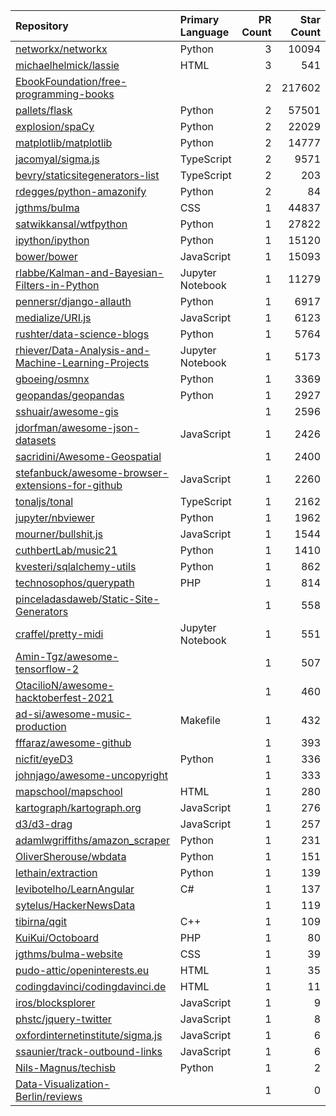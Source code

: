 | Repository | Primary Language | PR Count | Star Count |
| :-- | :-- | --: | --: |
| [networkx/networkx](https://github.com/networkx/networkx) | Python | 3 | 10094 |
| [michaelhelmick/lassie](https://github.com/michaelhelmick/lassie) | HTML | 3 | 541 |
| [EbookFoundation/free-programming-books](https://github.com/EbookFoundation/free-programming-books) |  | 2 | 217602 |
| [pallets/flask](https://github.com/pallets/flask) | Python | 2 | 57501 |
| [explosion/spaCy](https://github.com/explosion/spaCy) | Python | 2 | 22029 |
| [matplotlib/matplotlib](https://github.com/matplotlib/matplotlib) | Python | 2 | 14777 |
| [jacomyal/sigma.js](https://github.com/jacomyal/sigma.js) | TypeScript | 2 | 9571 |
| [bevry/staticsitegenerators-list](https://github.com/bevry/staticsitegenerators-list) | TypeScript | 2 | 203 |
| [rdegges/python-amazonify](https://github.com/rdegges/python-amazonify) | Python | 2 | 84 |
| [jgthms/bulma](https://github.com/jgthms/bulma) | CSS | 1 | 44837 |
| [satwikkansal/wtfpython](https://github.com/satwikkansal/wtfpython) | Python | 1 | 27822 |
| [ipython/ipython](https://github.com/ipython/ipython) | Python | 1 | 15120 |
| [bower/bower](https://github.com/bower/bower) | JavaScript | 1 | 15093 |
| [rlabbe/Kalman-and-Bayesian-Filters-in-Python](https://github.com/rlabbe/Kalman-and-Bayesian-Filters-in-Python) | Jupyter Notebook | 1 | 11279 |
| [pennersr/django-allauth](https://github.com/pennersr/django-allauth) | Python | 1 | 6917 |
| [medialize/URI.js](https://github.com/medialize/URI.js) | JavaScript | 1 | 6123 |
| [rushter/data-science-blogs](https://github.com/rushter/data-science-blogs) | Python | 1 | 5764 |
| [rhiever/Data-Analysis-and-Machine-Learning-Projects](https://github.com/rhiever/Data-Analysis-and-Machine-Learning-Projects) | Jupyter Notebook | 1 | 5173 |
| [gboeing/osmnx](https://github.com/gboeing/osmnx) | Python | 1 | 3369 |
| [geopandas/geopandas](https://github.com/geopandas/geopandas) | Python | 1 | 2927 |
| [sshuair/awesome-gis](https://github.com/sshuair/awesome-gis) |  | 1 | 2596 |
| [jdorfman/awesome-json-datasets](https://github.com/jdorfman/awesome-json-datasets) | JavaScript | 1 | 2426 |
| [sacridini/Awesome-Geospatial](https://github.com/sacridini/Awesome-Geospatial) |  | 1 | 2400 |
| [stefanbuck/awesome-browser-extensions-for-github](https://github.com/stefanbuck/awesome-browser-extensions-for-github) | JavaScript | 1 | 2260 |
| [tonaljs/tonal](https://github.com/tonaljs/tonal) | TypeScript | 1 | 2162 |
| [jupyter/nbviewer](https://github.com/jupyter/nbviewer) | Python | 1 | 1962 |
| [mourner/bullshit.js](https://github.com/mourner/bullshit.js) | JavaScript | 1 | 1544 |
| [cuthbertLab/music21](https://github.com/cuthbertLab/music21) | Python | 1 | 1410 |
| [kvesteri/sqlalchemy-utils](https://github.com/kvesteri/sqlalchemy-utils) | Python | 1 | 862 |
| [technosophos/querypath](https://github.com/technosophos/querypath) | PHP | 1 | 814 |
| [pinceladasdaweb/Static-Site-Generators](https://github.com/pinceladasdaweb/Static-Site-Generators) |  | 1 | 558 |
| [craffel/pretty-midi](https://github.com/craffel/pretty-midi) | Jupyter Notebook | 1 | 551 |
| [Amin-Tgz/awesome-tensorflow-2](https://github.com/Amin-Tgz/awesome-tensorflow-2) |  | 1 | 507 |
| [OtacilioN/awesome-hacktoberfest-2021](https://github.com/OtacilioN/awesome-hacktoberfest-2021) |  | 1 | 460 |
| [ad-si/awesome-music-production](https://github.com/ad-si/awesome-music-production) | Makefile | 1 | 432 |
| [fffaraz/awesome-github](https://github.com/fffaraz/awesome-github) |  | 1 | 393 |
| [nicfit/eyeD3](https://github.com/nicfit/eyeD3) | Python | 1 | 336 |
| [johnjago/awesome-uncopyright](https://github.com/johnjago/awesome-uncopyright) |  | 1 | 333 |
| [mapschool/mapschool](https://github.com/mapschool/mapschool) | HTML | 1 | 280 |
| [kartograph/kartograph.org](https://github.com/kartograph/kartograph.org) | JavaScript | 1 | 276 |
| [d3/d3-drag](https://github.com/d3/d3-drag) | JavaScript | 1 | 257 |
| [adamlwgriffiths/amazon_scraper](https://github.com/adamlwgriffiths/amazon_scraper) | Python | 1 | 231 |
| [OliverSherouse/wbdata](https://github.com/OliverSherouse/wbdata) | Python | 1 | 151 |
| [lethain/extraction](https://github.com/lethain/extraction) | Python | 1 | 139 |
| [levibotelho/LearnAngular](https://github.com/levibotelho/LearnAngular) | C# | 1 | 137 |
| [sytelus/HackerNewsData](https://github.com/sytelus/HackerNewsData) |  | 1 | 119 |
| [tibirna/qgit](https://github.com/tibirna/qgit) | C++ | 1 | 109 |
| [KuiKui/Octoboard](https://github.com/KuiKui/Octoboard) | PHP | 1 | 80 |
| [jgthms/bulma-website](https://github.com/jgthms/bulma-website) | CSS | 1 | 39 |
| [pudo-attic/openinterests.eu](https://github.com/pudo-attic/openinterests.eu) | HTML | 1 | 35 |
| [codingdavinci/codingdavinci.de](https://github.com/codingdavinci/codingdavinci.de) | HTML | 1 | 11 |
| [iros/blocksplorer](https://github.com/iros/blocksplorer) | JavaScript | 1 | 9 |
| [phstc/jquery-twitter](https://github.com/phstc/jquery-twitter) | JavaScript | 1 | 8 |
| [oxfordinternetinstitute/sigma.js](https://github.com/oxfordinternetinstitute/sigma.js) | JavaScript | 1 | 6 |
| [ssaunier/track-outbound-links](https://github.com/ssaunier/track-outbound-links) | JavaScript | 1 | 6 |
| [Nils-Magnus/techisb](https://github.com/Nils-Magnus/techisb) | Python | 1 | 2 |
| [Data-Visualization-Berlin/reviews](https://github.com/Data-Visualization-Berlin/reviews) |  | 1 | 0 |
